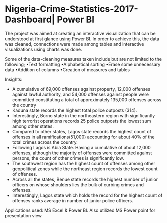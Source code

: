 # Nigeria-Crime-Statistics-2017-Dashboard| Power BI
The project was aimed at creating an interactive visualization that can be understood at first glance using Power BI. In order to achieve this, the data was cleaned, connections were made among tables and interactive visualizations using charts was done.

Some of the data-cleaning measures taken include but are not limited to the following;
•Text formatting
•Alphabetical sorting
•Erase some unnecessary data
•Addition of columns 
•Creation of measures and tables

Insights:
- A cumulative of 69,000 offenses against property, 12,000 offenses against lawful authority, and 54,000 offenses against people were committed constituting a total of approximately 135,000 offenses across the country
- Kaduna state records the highest total police outposts (314).
- Interestingly, Borno state in the northeastern region with significantly high terrorist operations records 25 police outposts the lowest sum among other states.
- Compared to other states, Lagos state records the highest count of offenses in all ramifications(51,000) accounting for about 40% of the total crimes across the country.
- Following Lagos is Abia State. Having a cumulative of about 12,000 offenses, although the majority of offenses were committed against persons, the count of other crimes is significantly low.
- The southwest region has the highest count of offenses among other geopolitical zones while the northeast region records the lowest count of offenses.
- Across all the states, Benue state records the highest number of junior officers on whose shoulders lies the bulk of curbing crimes and offenses.
- Interestingly, Lagos state which holds the record for the highest count of offenses ranks average in number of junior police officers.   




Applications used: MS Excel & Power BI. Also utilized MS Power point for presentation view.
